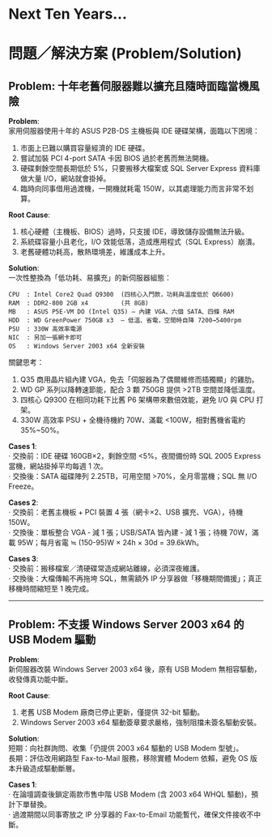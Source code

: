 # Next Ten Years...

# 問題／解決方案 (Problem/Solution)

## Problem: 十年老舊伺服器難以擴充且隨時面臨當機風險

**Problem**:  
家用伺服器使用十年的 ASUS P2B-DS 主機板與 IDE 硬碟架構，面臨以下困境：  
1. 市面上已難以購買容量經濟的 IDE 硬碟。  
2. 嘗試加裝 PCI 4-port SATA 卡因 BIOS 過於老舊而無法開機。  
3. 硬碟剩餘空間長期低於 5%，只要搬移大檔案或 SQL Server Express 資料庫做大量 I/O，網站就會掛掉。  
4. 臨時向同事借用過渡機，一開機就耗電 150W，以其處理能力而言非常不划算。

**Root Cause**:  
1. 核心硬體（主機板、BIOS）過時，只支援 IDE，導致儲存設備無法升級。  
2. 系統碟容量小且老化，I/O 效能低落，造成應用程式（SQL Express）崩潰。  
3. 老舊硬體功耗高，散熱環境差，維護成本上升。  

**Solution**:  
一次性整換為「低功耗、易擴充」的新伺服器組態：  

```plain
CPU  : Intel Core2 Quad Q9300  (四核心入門款，功耗與溫度低於 Q6600)
RAM  : DDR2-800 2GB x4         (共 8GB)
MB   : ASUS P5E-VM DO (Intel Q35) ― 內建 VGA、六個 SATA、四條 RAM
HDD  : WD GreenPower 750GB x3  ― 低溫、省電，空閒時自降 7200→5400rpm
PSU  : 330W 高效率電源
NIC  : 另加一張網卡即可
OS   : Windows Server 2003 x64 全新安裝
```

關鍵思考：  
1. Q35 商用晶片組內建 VGA，免去「伺服器為了偶爾維修而插獨顯」的雞肋。  
2. WD GP 系列以降轉速節能，配合 3 顆 750GB 提供 >2TB 空間並降低溫度。  
3. 四核心 Q9300 在相同功耗下比舊 P6 架構帶來數倍效能，避免 I/O 與 CPU 打架。  
4. 330W 高效率 PSU + 全機待機約 70W、滿載 <100W，相對舊機省電約 35%~50%。  

**Cases 1**:  
‧ 交換前：IDE 硬碟 160GB×2，剩餘空間 <5%，夜間備份時 SQL 2005 Express 當機，網站掛掉平均每週 1 次。  
‧ 交換後：SATA 磁碟陣列 2.25TB，可用空間 >70%，全月零當機；SQL 無 I/O Freeze。  

**Cases 2**:  
‧ 交換前：老舊主機板 + PCI 裝置 4 張（網卡×2、USB 擴充、VGA），待機 150W。  
‧ 交換後：單板整合 VGA ‑ 減 1 張；USB/SATA 皆內建 ‑ 減 1 張；待機 70W，滿載 95W；每月省電 ≒ (150-95)W × 24h × 30d = 39.6kWh。  

**Cases 3**:  
‧ 交換前：搬移檔案／清硬碟常造成網站離線，必須深夜維護。  
‧ 交換後：大檔傳輸不再拖垮 SQL，無需額外 IP 分享器做「移機期間備援」；真正移機時間縮短至 1 晚完成。  

---

## Problem: 不支援 Windows Server 2003 x64 的 USB Modem 驅動

**Problem**:  
新伺服器改裝 Windows Server 2003 x64 後，原有 USB Modem 無相容驅動，收發傳真功能中斷。

**Root Cause**:  
1. 老舊 USB Modem 廠商已停止更新，僅提供 32-bit 驅動。  
2. Windows Server 2003 x64 驅動簽章要求嚴格，強制阻擋未簽名驅動安裝。  

**Solution**:  
短期：向社群詢問、收集「仍提供 2003 x64 驅動的 USB Modem 型號」。  
長期：評估改用網路型 Fax-to-Mail 服務，移除實體 Modem 依賴，避免 OS 版本升級造成驅動斷層。  

**Cases 1**:  
‧ 在論壇調查後鎖定兩款市售中階 USB Modem (含 2003 x64 WHQL 驅動)，預計下單替換。  
‧ 過渡期間以同事寄放之 IP 分享器的 Fax-to-Email 功能暫代，確保文件接收不中斷。